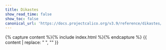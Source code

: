 ```yaml
---
title: Dikastes
show_read_time: false
show_toc: false
canonical_url: 'https://docs.projectcalico.org/v3.9/reference/dikastes/index'
---
```


{% capture content %}{% include index.html %}{% endcapture %}
{{ content | replace: "    ", "" }}